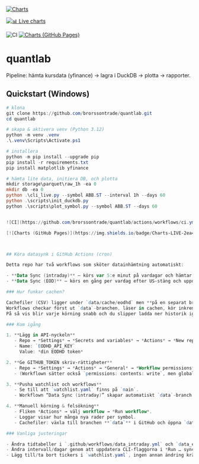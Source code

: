 ﻿[![Charts](https://img.shields.io/badge/Charts-gh--pages-blue)](https://brorssontrade.github.io/quantlab/)


[![📊 Live charts](https://img.shields.io/badge/📊%20Live%20charts-gh--pages-blue)](https://brorssontrade.github.io/quantlab/)



![CI](https://github.com/brorssontrade/quantlab/actions/workflows/ci.yml/badge.svg)
[![Charts (GitHub Pages)](https://img.shields.io/badge/Charts-LIVE-2ea44f?logo=github)](https://brorssontrade.github.io/quantlab/)



# quantlab
Pipeline: hämta kursdata (yfinance) → lagra i DuckDB → plotta → rapporter.

## Quickstart (Windows)

```powershell
# klona
git clone https://github.com/brorssontrade/quantlab.git
cd quantlab

# skapa & aktivera venv (Python 3.12)
python -m venv .venv
.\.venv\Scripts\Activate.ps1

# installera
python -m pip install --upgrade pip
pip install -r requirements.txt
pip install matplotlib yfinance

# hämta lite data, initiera DB, och plotta
mkdir storage\parquet\raw_1h -ea 0
mkdir db -ea 0
python .\cli_live.py --symbol ABB.ST --interval 1h --days 60
python .\scripts\init_duckdb.py
python .\scripts\plot_symbol.py --symbol ABB.ST --days 60


![CI](https://github.com/brorssontrade/quantlab/actions/workflows/ci.yml/badge.svg)

[![Charts (GitHub Pages)](https://img.shields.io/badge/Charts-LIVE-2ea44f?logo=github)](https://brorssontrade.github.io/quantlab/)



## Köra datasynk i GitHub Actions (cron)

Detta repo har två workflows som sköter datainhämtning automatiskt:

- **Data Sync (intraday)** – körs var 5:e minut på vardagar och hämtar 5-min bars för tickers i `watchlist.yaml`. Respekterar market hours.
- **Data Sync (EOD)** – körs en gång per vardag efter US-stäng och uppdaterar dagliga bars.

### Hur funkar cachen?

Cachefiler (CSV) ligger under `data/cache/eodhd` men **på en separat branch** som heter `data`.
Workflows checkar först ut `data`-branchen, läser in cachen, kör inkrementell synk, och pushar tillbaka ändrade CSV:er.
På så vis blir varje körning snabb och du slipper ladda ner historik igen.

### Kom igång

1. **Lägg in API-nyckeln**
   - Repo → *Settings* → *Secrets and variables* → *Actions* → *New repository secret*
   - Name: `EODHD_API_KEY`  
     Value: *din EODHD token*

2. **Ge GITHUB_TOKEN skriv-rättigheter**
   - Repo → *Settings* → *Actions* → *General* → *Workflow permissions* → välj **Read and write permissions**.
   - (Workflown sätter också `permissions: contents: write`, men globala rättigheter måste tillåta skrivning.)

3. **Pusha watchlist och workflows**
   - Se till att `watchlist.yaml` finns på `main`.
   - Workflown “Data Sync (intraday)” skapar automatiskt `data`-branch första gången om den saknas.

4. **Manuell körning & felsökning**
   - Fliken *Actions* → välj workflow → *Run workflow*.
   - Loggar visar hur många nya rader per symbol.
   - Cachefiler: växla till branchen **`data`** i GitHub och öppna `data/cache/eodhd/…csv`.

### Vanliga justeringar

- Ändra tidtabeller i `.github/workflows/data_intraday.yml` och `data_eod.yml` (`cron` är i **UTC**).
- Ändra intervall/dagar genom att uppdatera CLI-flaggorna i *Run … sync*-steget.
- Lägg till/ta bort tickers i `watchlist.yaml`, ingen annan ändring krävs.
